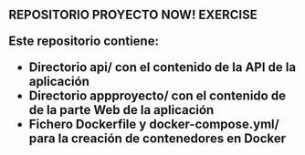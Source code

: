 <h2>REPOSITORIO PROYECTO NOW! EXERCISE</p>

<p>Este repositorio contiene:</p>
<ul>
    <li>Directorio <b>api/</b> con el contenido de la API de la aplicación</li>
    <li>Directorio <b>appproyecto/</b> con el contenido de de la parte Web de la aplicación</li>
    <li>Fichero <b>Dockerfile y docker-compose.yml/</b> para la creación de contenedores en Docker</li>
</ul>
